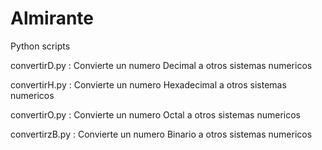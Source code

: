 # Almirante

Python scripts

convertirD.py  : Convierte un numero Decimal a otros sistemas numericos

convertirH.py  : Convierte un numero Hexadecimal a otros sistemas numericos

convertirO.py  : Convierte un numero Octal a otros sistemas numericos

convertirzB.py : Convierte un numero Binario a otros sistemas numericos
